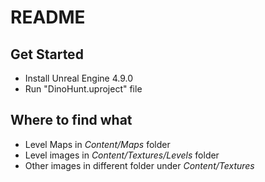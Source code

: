 # README #

## Get Started ##
* Install Unreal Engine 4.9.0
* Run "DinoHunt.uproject" file

## Where to find what ##
* Level Maps in *Content/Maps* folder
* Level images in *Content/Textures/Levels* folder
* Other images in different folder under *Content/Textures*